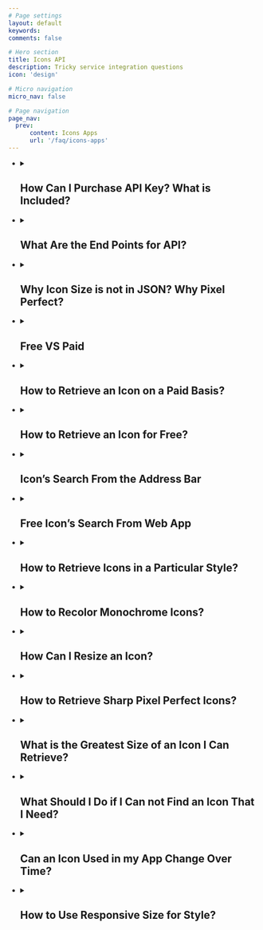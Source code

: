 ```yaml
---
# Page settings
layout: default
keywords:
comments: false

# Hero section
title: Icons API
description: Tricky service integration questions 
icon: 'design'

# Micro navigation
micro_nav: false

# Page navigation
page_nav:
  prev:
      content: Icons Apps
      url: '/faq/icons-apps'
---
```


<ul>
  
  <li>
   <details>
    <summary>
      <h2>How Can I Purchase API Key? What is Included?</h2>
    </summary>
<p>Paid option means you have to buy an access token or API key. The token is a short string code. You embed the token into your requests for searching and retrieval engines. The same token is used to access both engines. The starter API license is $100/month. It includes up to 100K requests to retrieval engine per month. The requests are the actual, non-cached icons downloads.  Every extra 100K requests add $100 more to the monthly plan. You may cache retrieval requests on your side and pay only for actual downloads from our engine. Requests to search engine have no limit within any API plan. No matter how many retrieval requests you've purchased. You may pay for API license on <a href="https://icons8.recurly.com/subscribe/api_access" rel="nofollow">this page</a>. After we receive payment, we issue an API token for accessing our engines.</p>
   </details>
 
 </li>
 <li>
 <details>
  <summary>
   <h2>What Are the End Points for API?</h2>
 </summary>
<p>The endpoint is the URL. Use this URL to access our API from your application.</p>
<ul>
<li>Searching endpoint. Here is the URL: <a href="https://api.icons8.com/api/iconsets/v4/search" rel="nofollow">https://api.icons8.com/api/iconsets/v4/search</a>. This is a sample request: <a href="https://api.icons8.com/api/iconsets/v4/search?term=home&amp;amount=50&amp;offset=0&amp;platform=all&amp;language=en-US&amp;token=YOURTOKEN" rel="nofollow">https://api.icons8.com/api/iconsets/v4/search?term=home&amp;amount=50&amp;offset=0&amp;platform=all&amp;language=en-US&amp;token=YOURTOKEN</a></li>
<li>Retrieval endpoint. Here is the URL: <a href="http://img.icons8.com" rel="nofollow">http://img.icons8.com</a>. This is a sample request: <a href="http://img.icons8.com/ultraviolet/link-company-child.svg?token=YOURTOKEN" rel="nofollow">http://img.icons8.com/ultraviolet/link-company-child.svg?token=YOURTOKEN</a></li>
</ul>
 </details>
  
</li>
 <li>
 <details>
  <summary>
   <h2>Why Icon Size is not in JSON? Why Pixel Perfect?</h2>
 </summary> 
<p>Notice, the icons that we have are of a vector format. That is why they could be of any size. For this reason we do not include the icon's size in the metadata of response from the search engine. You merely can substitute any value for size parameter in request of a retrieval service. In response, you'll receive the corresponding PNG icon of the size that you requested. For icons retrieval, we use <a href="http://img.icons8.com/" rel="nofollow">omg-img</a> service. To retrieve an icon you embed your API token right into your request <a href="http://img.icons8.com/ios/F0AC34/search.svg?token=YOURTOKEN" rel="nofollow">http://img.icons8.com/ios/F0AC34/search.svg?token=YOURTOKEN</a>. You may change the order of parameters in your request. Also keep in mind that due to the conversion of SVG into PNG, the "pixel perfect" come into play. There is a way to eliminate the artifacts of format conversion from vector to raster. There is an appropriate size for each platform which you can then multiply by various factors like 1x, 2x, 3x, etc. to get the PNG size you need.</p>
 </details> 
</li>

 <li>
 <details>
  <summary>
   <h2>Free VS Paid </h2>
 </summary>
<p><a href="http://img.icons8.com/" rel="nofollow">Omg-img</a> service provides free and paid options. Yes, you can search and retrieve icons with omg-img for free. The <b>free</b> option works great for small and simple projects. The <b>paid</b> option lets you craft cutting-edge apps. You may use exactly the same paid token to access both searching and retrieval engines.</p>
<p>Lots of the <a href="http://img.icons8.com/" rel="nofollow">omg-img</a> features are available to our clients for free. Premium options are available only to paying clients. The major difference is that <b>paid license</b> provides extra features which are:</p>
<ul>
<li>Access to generate PNG icons larger than 550 px</li>
<li>Access to vector-format icons (SVG, EPS, PDF). Popular SVG icons are available for <b>free</b>.</li>
<li>Access to more <a href="#service-integration-framework">'advanced search engine'</a></li>
</ul>
 </details>
 </li>
 
 <li>
 <details>
  <summary>
   <h2> How to Retrieve an Icon on a Paid Basis? </h2>
 </summary>
<p>The format for retrieving icons via paid requests is as follows:</p>
<ul>
<li><a href="http://img.icons8.com/%5Bplatform%5D/%5Bsize%5D/%5BcommonName%5D.%5Bformat%5D?token=YOURTOKEN" rel="nofollow">http://img.icons8.com/[platform]/[size]/[commonName].[format]?token=YOURTOKEN</a></li>
</ul>
<br>
<p>In the above request, parameters commonName, platform, token - are mandatory. Size - is optional. Assume we call v4 search engine with 'house' searching phrase and receive a JSON response as follows:</p>
 <p align="center">
   <a target="_blank" rel="noopener noreferrer" href="https://github.com/visualpharm/icons-docs/blob/master/docs/Images/Icons/JSON_RETRIEVE_1.png"><img src="https://github.com/visualpharm/icons-docs/raw/master/docs/Images/Icons/JSON_RETRIEVE_1.png" style="max-width:100%;"></a>
 </p>
<p>Take a look onto parameters in the JSON. Platform parameter attains the value "ultroviolet". The commonName attains the value "Link-company-child". That's all we need to get the icon in the SVG / EPS / PDF / PNG formats by sending the following requests to the <a href="http://img.icons8.com/" rel="nofollow">omg-img</a> service:</p>
 <p align="center">
</p><ul>
<li>'<a href="http://img.icons8.com/ultraviolet/link-company-child.svg?token=YOURTOKEN" rel="nofollow">http://img.icons8.com/ultraviolet/link-company-child.svg?token=YOURTOKEN</a>'</li>
<li>'<a href="http://img.icons8.com/ultraviolet/link-company-child.eps?token=YOURTOKEN" rel="nofollow">http://img.icons8.com/ultraviolet/link-company-child.eps?token=YOURTOKEN</a>'</li>
<li>'<a href="http://img.icons8.com/ultraviolet/link-company-child.png?token=YOURTOKEN" rel="nofollow">http://img.icons8.com/ultraviolet/link-company-child.png?token=YOURTOKEN</a>'</li>
<li>'<a href="http://img.icons8.com/ultraviolet/link-company-child.pdf?token=YOURTOKEN" rel="nofollow">http://img.icons8.com/ultraviolet/link-company-child.pdf?token=YOURTOKEN</a>'</li>
</ul>
 <p></p>
<p>Note that the 'name' parameter is not used at all in building a retrieving URL for the icon.</p>
 </details>
 </li>
 
 <li>
 <details>
  <summary>
   <h2> How to Retrieve an Icon for Free? </h2>
 </summary>
<p>It takes a line of code to insert an icon in SVG or PNG format from the CDN to your application of any scale:</p>
<ul>
<li><code>&lt;img src=’https://img.icons8.com/search.svg’/&gt;</code></li>
<li><code>&lt;img src=’https://img.icons8.com/search.png’/&gt;</code></li>
</ul>
 <br>
<p>Also please note that:</p>
<ul>
<li>PNG icons are available in limited size (less than 550px)</li>
<li>only popular SVG icons are available for free</li>
</ul>
 </details>
 </li>
 
 <li>
 <details>
  <summary>
   <h2> Icon’s Search From the Address Bar </h2>
 </summary>
<p><a href="http://img.icons8.com/" rel="nofollow">Omg-img</a> allows browsing for new icons from a browser’s address bar. This feature available for both paying and free customers:</p>
<ul>
<li><a href="https://img.icons8.com/home" rel="nofollow">https://img.icons8.com/home</a></li>
<li><a href="https://img.icons8.com/house" rel="nofollow">https://img.icons8.com/house</a></li>
<li><a href="https://img.icons8.com/bungalow" rel="nofollow">https://img.icons8.com/bungalow</a></li>
<li><a href="https://img.icons8.com/targaryen-house" rel="nofollow">https://img.icons8.com/targaryen-house</a></li>
</ul>
 </details>
 </li>
 
 <li>
 <details>
  <summary>
   <h2> Free Icon’s Search From Web App </h2>
 </summary>
<br>
<p>Free customers may use our web app as a free tool to search and full paths to the icons they like. Type-in a query in the app and click on the search icon to get a list of the most relevant icons.</p>
 <p align="center">
  <a target="_blank" rel="noopener noreferrer" href="https://github.com/visualpharm/icons-docs/blob/master/docs/Images/Icons/search_with_query_3.png"><img src="https://github.com/visualpharm/icons-docs/raw/master/docs/Images/Icons/search_with_query_3.png" style="max-width:100%;"></a>
</p> 
<br>
Then click on the icon you'd like to use. When the editor shows up click on the "HTML" button:
  <p align="center">
   <a target="_blank" rel="noopener noreferrer" href="https://github.com/visualpharm/icons-docs/blob/master/docs/Images/Icons/editor_main_start_html_1.png"><img src="https://github.com/visualpharm/icons-docs/raw/master/docs/Images/Icons/editor_main_start_html_1.png" style="max-width:100%;"></a>
 </p>
 <br>
 Copy the full path to the icon and paste it into your app:
 <p align="center">
   <a target="_blank" rel="noopener noreferrer" href="https://github.com/visualpharm/icons-docs/blob/master/docs/Images/Icons/html_cdn_2.png"><img src="https://github.com/visualpharm/icons-docs/raw/master/docs/Images/Icons/html_cdn_2.png" style="max-width:100%;"></a>
 </p>
 </details>
</li>

 <li>
 <details>
  <summary>
   <h2>  How to Retrieve Icons in a Particular Style? </h2>
 </summary>
<p>Retrieving an icon in particular style is easy. To do this, you embed the desired style as a parameter in your retrieval request:</p>
 <p align="center">
</p><table>
<thead>
<tr>
<th>monochrome</th>
<th>coloured</th>
</tr>
</thead>
<tbody>
<tr>
<td>iOS: <a href="http://img.icons8.com/ios/car" rel="nofollow">http://img.icons8.com/ios/car</a> <a target="_blank" rel="noopener noreferrer" href="https://camo.githubusercontent.com/b39de09cf9429fea699d507affa3c25aabd624dd/687474703a2f2f696d672e69636f6e73382e636f6d2f696f732f636172"><img src="https://camo.githubusercontent.com/b39de09cf9429fea699d507affa3c25aabd624dd/687474703a2f2f696d672e69636f6e73382e636f6d2f696f732f636172" data-canonical-src="http://img.icons8.com/ios/car" style="max-width:100%;"></a></td>
<td>Color: <a href="http://img.icons8.com/color/car" rel="nofollow">http://img.icons8.com/color/car</a> <a target="_blank" rel="noopener noreferrer" href="https://camo.githubusercontent.com/319b8a4a215245c25ed2e3ee52adaf994260b531/687474703a2f2f696d672e69636f6e73382e636f6d2f636f6c6f722f636172"><img src="https://camo.githubusercontent.com/319b8a4a215245c25ed2e3ee52adaf994260b531/687474703a2f2f696d672e69636f6e73382e636f6d2f636f6c6f722f636172" data-canonical-src="http://img.icons8.com/color/car" style="max-width:100%;"></a></td>
</tr>
<tr>
<td>Windows: <a href="http://img.icons8.com/windows/car" rel="nofollow">http://img.icons8.com/windows/car</a> <a target="_blank" rel="noopener noreferrer" href="https://camo.githubusercontent.com/5c76696861cd80f42c741f18d24fbd99df58fb1a/687474703a2f2f696d672e69636f6e73382e636f6d2f77696e646f77732f636172"><img src="https://camo.githubusercontent.com/5c76696861cd80f42c741f18d24fbd99df58fb1a/687474703a2f2f696d672e69636f6e73382e636f6d2f77696e646f77732f636172" data-canonical-src="http://img.icons8.com/windows/car" style="max-width:100%;"></a></td>
<td>Office: <a href="http://img.icons8.com/office/car" rel="nofollow">http://img.icons8.com/office/car</a> <a target="_blank" rel="noopener noreferrer" href="https://camo.githubusercontent.com/666d33ef0c7a8eb279ed5db33b3ada4b01a652fc/687474703a2f2f696d672e69636f6e73382e636f6d2f6f66666963652f636172"><img src="https://camo.githubusercontent.com/666d33ef0c7a8eb279ed5db33b3ada4b01a652fc/687474703a2f2f696d672e69636f6e73382e636f6d2f6f66666963652f636172" data-canonical-src="http://img.icons8.com/office/car" style="max-width:100%;"></a></td>
</tr>
<tr>
<td>Material: <a href="http://img.icons8.com/material/car" rel="nofollow">http://img.icons8.com/material/car</a> <a target="_blank" rel="noopener noreferrer" href="https://camo.githubusercontent.com/e7e0ad7590153c9fd378adf07558de3549c9d270/687474703a2f2f696d672e69636f6e73382e636f6d2f6d6174657269616c2f636172"><img src="https://camo.githubusercontent.com/e7e0ad7590153c9fd378adf07558de3549c9d270/687474703a2f2f696d672e69636f6e73382e636f6d2f6d6174657269616c2f636172" data-canonical-src="http://img.icons8.com/material/car" style="max-width:100%;"></a></td>
<td>Dusk: <a href="http://img.icons8.com/dusk/car" rel="nofollow">http://img.icons8.com/dusk/car</a> <a target="_blank" rel="noopener noreferrer" href="https://camo.githubusercontent.com/8e69c811f8431fbf0da5e60ac6375877174c38c6/687474703a2f2f696d672e69636f6e73382e636f6d2f6475736b2f636172"><img src="https://camo.githubusercontent.com/8e69c811f8431fbf0da5e60ac6375877174c38c6/687474703a2f2f696d672e69636f6e73382e636f6d2f6475736b2f636172" data-canonical-src="http://img.icons8.com/dusk/car" style="max-width:100%;"></a></td>
</tr>
</tbody>
</table>
<p></p>
<details>
  <summary>
   <h2>  See the List of More Than 20 Various Styles That You May Use to Retrieve Icons  </h2>
 </summary>
 <p align="center">
</p><table>
<thead>
<tr>
<th>Platform</th>
<th>Icon style</th>
</tr>
</thead>
<tbody>
<tr>
<td>win8</td>
<td>icons in the Microsoft Windows 8/Metro style</td>
</tr>
<tr>
<td>win10</td>
<td>icons in the Microsoft Windows 10/Threshold</td>
</tr>
<tr>
<td>ios7</td>
<td>icons in the Apple iOS 7/8/9/10 style</td>
</tr>
<tr>
<td>android</td>
<td>icons in the Google Android 4 Kitkat style</td>
</tr>
<tr>
<td>androidL</td>
<td>icons in the Google Android 5 Lollipop (Material) style</td>
</tr>
<tr>
<td>color</td>
<td>flat color icons</td>
</tr>
<tr>
<td>office</td>
<td>Icons for Microsoft Office</td>
</tr>
<tr>
<td>ultraviolet</td>
<td>Blue UI</td>
</tr>
<tr>
<td>nolan</td>
<td>Gradient Line</td>
</tr>
<tr>
<td>p1em</td>
<td>Simple Small</td>
</tr>
<tr>
<td>dotty</td>
<td>Dotted</td>
</tr>
<tr>
<td>dusk</td>
<td>Cute Color</td>
</tr>
<tr>
<td>Dusk_Wired</td>
<td>Cute Outline</td>
</tr>
<tr>
<td>cotton</td>
<td>Pastel</td>
</tr>
<tr>
<td>ios11</td>
<td>iOS Glyph</td>
</tr>
<tr>
<td>clouds</td>
<td>Clouds</td>
</tr>
<tr>
<td>bubbles</td>
<td>Circle Bubbles</td>
</tr>
<tr>
<td>plasticine</td>
<td>Color Hand Drawn</td>
</tr>
<tr>
<td>carbon_copy</td>
<td>Hand Drawn</td>
</tr>
<tr>
<td>doodle</td>
<td>Doodle</td>
</tr>
<tr>
<td>fineline</td>
<td>Fune Line</td>
</tr>
<tr>
<td>isometric</td>
<td>Isometric</td>
</tr>
<tr>
<td>flat_round</td>
<td>Round Infographic</td>
</tr>
<tr>
<td>m_outlined</td>
<td>Material Design Outlined</td>
</tr>
<tr>
<td>m_rounded</td>
<td>Material Design Rounded</td>
</tr>
<tr>
<td>m_two_tone</td>
<td>Material Design Two Tone</td>
</tr>
<tr>
<td>m_sharp</td>
<td>Material Design Sharp</td>
</tr>
</tbody>
</table>
<p></p>
</details>
 </details>
</li>

 <li>
 <details>
  <summary>
   <h2> How to Recolor Monochrome Icons? </h2>
 </summary>
<p>To change the color of an icon it's enough to insert an appropriate color code within an icon link:</p>
<ul>
<li><a target="_blank" rel="noopener noreferrer" href="https://camo.githubusercontent.com/253740ac91901591f66422e6e9949f3a123226de/687474703a2f2f696d672e69636f6e73382e636f6d2f696f732f4646303030302f636172"><img src="https://camo.githubusercontent.com/253740ac91901591f66422e6e9949f3a123226de/687474703a2f2f696d672e69636f6e73382e636f6d2f696f732f4646303030302f636172" data-canonical-src="http://img.icons8.com/ios/FF0000/car" style="max-width:100%;"></a> <code>http://img.icons8.com/ios/FF0000/car</code></li>
<li><a target="_blank" rel="noopener noreferrer" href="https://camo.githubusercontent.com/127a6c5d258d06d13ab98f6543230ea20f657b9a/687474703a2f2f696d672e69636f6e73382e636f6d2f696f732f3030464630302f636172"><img src="https://camo.githubusercontent.com/127a6c5d258d06d13ab98f6543230ea20f657b9a/687474703a2f2f696d672e69636f6e73382e636f6d2f696f732f3030464630302f636172" data-canonical-src="http://img.icons8.com/ios/00FF00/car" style="max-width:100%;"></a> <code>http://img.icons8.com/ios/00FF00/car</code></li>
<li><a target="_blank" rel="noopener noreferrer" href="https://camo.githubusercontent.com/bf843bf5cc690b24408ceef780edf08277bf0dbd/687474703a2f2f696d672e69636f6e73382e636f6d2f696f732f3030303046462f636172"><img src="https://camo.githubusercontent.com/bf843bf5cc690b24408ceef780edf08277bf0dbd/687474703a2f2f696d672e69636f6e73382e636f6d2f696f732f3030303046462f636172" data-canonical-src="http://img.icons8.com/ios/0000FF/car" style="max-width:100%;"></a> <code>http://img.icons8.com/ios/0000FF/car</code></li>
</ul>
 </details>
</li>

<li>
 <details>
  <summary>
   <h2> How Can I Resize an Icon? </h2>
 </summary>
<p>To change icon size, it’s just enough to embed an icon size within its link:</p>
<ul>
<li>'<a href="http://img.icons8.com/color/30px/car" rel="nofollow">http://img.icons8.com/color/30px/car</a>' <a target="_blank" rel="noopener noreferrer" href="https://camo.githubusercontent.com/bfd5be92d4edba64f144464b826e3c148e06bf39/687474703a2f2f696d672e69636f6e73382e636f6d2f636f6c6f722f333070782f636172"><img src="https://camo.githubusercontent.com/bfd5be92d4edba64f144464b826e3c148e06bf39/687474703a2f2f696d672e69636f6e73382e636f6d2f636f6c6f722f333070782f636172" data-canonical-src="http://img.icons8.com/color/30px/car" style="max-width:100%;"></a></li>
<li>'<a href="http://img.icons8.com/color/40px/car" rel="nofollow">http://img.icons8.com/color/40px/car</a>' <a target="_blank" rel="noopener noreferrer" href="https://camo.githubusercontent.com/bd0df5765ba6ee5cb3e1185dc419d6d57d412b81/687474703a2f2f696d672e69636f6e73382e636f6d2f636f6c6f722f343070782f636172"><img src="https://camo.githubusercontent.com/bd0df5765ba6ee5cb3e1185dc419d6d57d412b81/687474703a2f2f696d672e69636f6e73382e636f6d2f636f6c6f722f343070782f636172" data-canonical-src="http://img.icons8.com/color/40px/car" style="max-width:100%;"></a></li>
<li>'<a href="http://img.icons8.com/color/50px/car" rel="nofollow">http://img.icons8.com/color/50px/car</a>' <a target="_blank" rel="noopener noreferrer" href="https://camo.githubusercontent.com/f907bc264479b4f5e3e2e6b79ca5eebb1de1abf9/687474703a2f2f696d672e69636f6e73382e636f6d2f636f6c6f722f353070782f636172"><img src="https://camo.githubusercontent.com/f907bc264479b4f5e3e2e6b79ca5eebb1de1abf9/687474703a2f2f696d672e69636f6e73382e636f6d2f636f6c6f722f353070782f636172" data-canonical-src="http://img.icons8.com/color/50px/car" style="max-width:100%;"></a></li>
<li>'<a href="http://img.icons8.com/color/60px/car" rel="nofollow">http://img.icons8.com/color/60px/car</a>' <a target="_blank" rel="noopener noreferrer" href="https://camo.githubusercontent.com/3be71656851c84f019891a5e624163302017328b/687474703a2f2f696d672e69636f6e73382e636f6d2f636f6c6f722f363070782f636172"><img src="https://camo.githubusercontent.com/3be71656851c84f019891a5e624163302017328b/687474703a2f2f696d672e69636f6e73382e636f6d2f636f6c6f722f363070782f636172" data-canonical-src="http://img.icons8.com/color/60px/car" style="max-width:100%;"></a></li>
</ul>
<p>Icon's size can be written in two different formats: <code>100x100</code> or <code>100px</code>.</p>
 </details>
</li>

<li>
 <details>
  <summary>
   <h2> How to Retrieve Sharp Pixel Perfect Icons? </h2>
 </summary>
<p>Each icon style is drawn for a specific pixel grid. Look at these few examples of various pixel grids:</p>
<ul>
<li>iOS: <code>50x50</code></li>
<li>Metro: <code>26x26</code></li>
<li>Windows: <code>32x32</code></li>
<li>Material: <code>24x24</code></li>
<li>Color: <code>48x48</code></li>
<li>Office: <code>16x16</code>, <code>30x30</code>, <code>40x40</code>, <code>80x80</code></li>
</ul>
<p>We recommend you to use multiples of original icon size. This will help to avoid all sorts of artifacts (blurring edges, washed out, etc.) associated with changing an icon size. For example, for the iOS style, the multiples would be 50x50, 100x100, 150x150 and so forth. You can set an icon size either by specifying the size in pixels 100x100 / 100px or with the use of factors: 2x or x2 (the number can vary):</p>
<ul>
<li>'<a href="https://img.icons8.com/color/1x/brazilian-carnival.png" rel="nofollow">https://img.icons8.com/color/1x/brazilian-carnival.png</a>' <a target="_blank" rel="noopener noreferrer" href="https://camo.githubusercontent.com/e325889232737216a3416e11046f09208f2062c0/68747470733a2f2f696d672e69636f6e73382e636f6d2f636f6c6f722f31782f6272617a696c69616e2d6361726e6976616c2e706e67"><img src="https://camo.githubusercontent.com/e325889232737216a3416e11046f09208f2062c0/68747470733a2f2f696d672e69636f6e73382e636f6d2f636f6c6f722f31782f6272617a696c69616e2d6361726e6976616c2e706e67" data-canonical-src="https://img.icons8.com/color/1x/brazilian-carnival.png" style="max-width:100%;"></a></li>
<li>'<a href="https://img.icons8.com/color/2x/brazilian-carnival.png" rel="nofollow">https://img.icons8.com/color/2x/brazilian-carnival.png</a>' <a target="_blank" rel="noopener noreferrer" href="https://camo.githubusercontent.com/0388d586eb732bf7576a354f377690192a9f7ace/68747470733a2f2f696d672e69636f6e73382e636f6d2f636f6c6f722f32782f6272617a696c69616e2d6361726e6976616c2e706e67"><img src="https://camo.githubusercontent.com/0388d586eb732bf7576a354f377690192a9f7ace/68747470733a2f2f696d672e69636f6e73382e636f6d2f636f6c6f722f32782f6272617a696c69616e2d6361726e6976616c2e706e67" data-canonical-src="https://img.icons8.com/color/2x/brazilian-carnival.png" style="max-width:100%;"></a></li>
</ul>
 </details>
</li>

<li>
 <details>
  <summary>
   <h2> What is the Greatest Size of an Icon I Can Retrieve? </h2>
 </summary>
<p>The restriction applied to free png icons is 550 px. Paying clients may retrieve icons in any size up to 2048 px.</p>
 </details>
</li>

<li>
 <details>
  <summary>
   <h2> What Should I Do if I Can not Find an Icon That I Need? </h2>
 </summary>
<p>You may send us a <a href="https://icons8.com/request-icon/" rel="nofollow">request</a> to draw an icon you need. <a href="https://icons8.com/request-icon/free/hot" rel="nofollow">It’s completely free</a>. We try to do our the best to make our service comprehensive. However, we do prioritize the requests which have the highest demand. Be creative, ask your friends, relatives, and any community members to vote for your requested icon to put your request higher on the queue.</p>
<p>Alternatively, there is a paid fast option too, <a href="https://icons8.com/request-icon/custom/" rel="nofollow">$50 per icon, up to 20 icons a day</a>.</p>
 </details>
</li>

<li>
 <details>
  <summary>
   <h2> Can an Icon Used in my App Change Over Time? </h2>
 </summary>
<p>In short, it’s very unlikely, but it's possible. The most updated version of an icon is accessible by a given icon’s link. Let take a look at the following example. Imaging we have a link <strong><code>https://img.icons8.com/water-molecule</code></strong>. For this URL we keep showing an icon with an illustration of a water drop or an abstract molecule. But what happens if we begin to receive more and more requests to change the icon’s appearance to say a water molecule like this H<sub>2</sub>O. Most probably we will alternate its look somehow to represent the structure of two atoms of hydrogen and one atom of oxygen bonded together.</p>
<p>In case <b>if you are planning to use an icon longterm</b>, the best solution would be to use the full canonical path to the icon. For that, type in a query in the app and click on the search icon to get a list of the most relevant icons.</p>
 <p align="center">
  <a target="_blank" rel="noopener noreferrer" href="https://github.com/visualpharm/icons-docs/blob/master/docs/Images/Icons/search_with_query_3.png"><img src="https://github.com/visualpharm/icons-docs/raw/master/docs/Images/Icons/search_with_query_3.png" style="max-width:100%;"></a>
</p> 
<br>
Then click on the icon you'd like to use. When the editor shows up click on the "HTML" button:
  <p align="center">
   <a target="_blank" rel="noopener noreferrer" href="https://github.com/visualpharm/icons-docs/blob/master/docs/Images/Icons/editor_main_start_html_1.png"><img src="https://github.com/visualpharm/icons-docs/raw/master/docs/Images/Icons/editor_main_start_html_1.png" style="max-width:100%;"></a>
 </p>
 <br>
 Copy the full path to the icon and paste it in your own app:
 <p align="center">
   <a target="_blank" rel="noopener noreferrer" href="https://github.com/visualpharm/icons-docs/blob/master/docs/Images/Icons/html_cdn_2.png"><img src="https://github.com/visualpharm/icons-docs/raw/master/docs/Images/Icons/html_cdn_2.png" style="max-width:100%;"></a>
 </p>
 </details>
</li>


<li>
 <details>
  <summary>
   <h2>How to Use Responsive Size for Style? </h2>
 </summary>
<p>It’s quite simple. Just add a parameter <code>office</code> to your request. For example:</p>
<ul>
<li><a target="_blank" rel="noopener noreferrer" href="https://camo.githubusercontent.com/c035ec2470fd87927711ac8bdf760030511ba4ec/687474703a2f2f696d672e69636f6e73382e636f6d2f6f66666963652f353070782f6361722e706e673f6f66666963653d3136"><img src="https://camo.githubusercontent.com/c035ec2470fd87927711ac8bdf760030511ba4ec/687474703a2f2f696d672e69636f6e73382e636f6d2f6f66666963652f353070782f6361722e706e673f6f66666963653d3136" data-canonical-src="http://img.icons8.com/office/50px/car.png?office=16" style="max-width:100%;"></a> <code>http://img.icons8.com/office/50px/car.png?office=16</code></li>
<li><a target="_blank" rel="noopener noreferrer" href="https://camo.githubusercontent.com/3a60711bef60473768b4f7161e8f7de3d846b98f/687474703a2f2f696d672e69636f6e73382e636f6d2f6f66666963652f353070782f6361722e706e673f6f66666963653d3330"><img src="https://camo.githubusercontent.com/3a60711bef60473768b4f7161e8f7de3d846b98f/687474703a2f2f696d672e69636f6e73382e636f6d2f6f66666963652f353070782f6361722e706e673f6f66666963653d3330" data-canonical-src="http://img.icons8.com/office/50px/car.png?office=30" style="max-width:100%;"></a> <code>http://img.icons8.com/office/50px/car.png?office=30</code></li>
<li><a target="_blank" rel="noopener noreferrer" href="https://camo.githubusercontent.com/e15c3326a91dd246f5695d6b3a5316d0c6d1e5f9/687474703a2f2f696d672e69636f6e73382e636f6d2f6f66666963652f353070782f6361722e706e673f6f66666963653d3430"><img src="https://camo.githubusercontent.com/e15c3326a91dd246f5695d6b3a5316d0c6d1e5f9/687474703a2f2f696d672e69636f6e73382e636f6d2f6f66666963652f353070782f6361722e706e673f6f66666963653d3430" data-canonical-src="http://img.icons8.com/office/50px/car.png?office=40" style="max-width:100%;"></a> <code>http://img.icons8.com/office/50px/car.png?office=40</code></li>
<li><a target="_blank" rel="noopener noreferrer" href="https://camo.githubusercontent.com/d68df9dfb8e0291a7e94910c887bb0b12befad73/687474703a2f2f696d672e69636f6e73382e636f6d2f6f66666963652f353070782f6361722e706e673f6f66666963653d3830"><img src="https://camo.githubusercontent.com/d68df9dfb8e0291a7e94910c887bb0b12befad73/687474703a2f2f696d672e69636f6e73382e636f6d2f6f66666963652f353070782f6361722e706e673f6f66666963653d3830" data-canonical-src="http://img.icons8.com/office/50px/car.png?office=80" style="max-width:100%;"></a> <code>http://img.icons8.com/office/50px/car.png?office=80</code></li>
</ul>
 </details>
</li>

</ul>